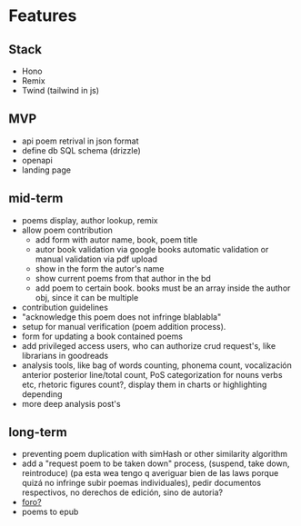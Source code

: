 # Features

## Stack

-   Hono
-   Remix
-   Twind (tailwind in js)

## MVP

-   api poem retrival in json format
-   define db SQL schema (drizzle)
-   openapi
-   landing page

## mid-term

-   poems display, author lookup, remix
-   allow poem contribution
    -   add form with autor name, book, poem title
    -   autor book validation via google books automatic validation or manual
        validation via pdf upload
    -   show in the form the autor's name
    -   show current poems from that author in the bd
    -   add poem to certain book. books must be an array inside the author obj,
        since it can be multiple
-   contribution guidelines
-   "acknowledge this poem does not infringe blablabla"
-   setup for manual verification (poem addition process).
-   form for updating a book contained poems
-   add privileged access users, who can authorize crud request's, like librarians
    in goodreads
-   analysis tools, like bag of words counting, phonema count, vocalización
    anterior posterior line/total count, PoS categorization for nouns verbs etc,
    rhetoric figures count?, display them in charts or highlighting depending
-   more deep analysis post's

## long-term

-   preventing poem duplication with simHash or other similarity algorithm
-   add a "request poem to be taken down" process, (suspend, take down,
    reintroduce) (pa esta wea tengo q averiguar bien de las laws porque quizá no
    infringe subir poemas individuales), pedir documentos respectivos, no derechos
    de edición, sino de autoria?
-   [foro?](https://www.discourse.org/)
-   poems to epub
